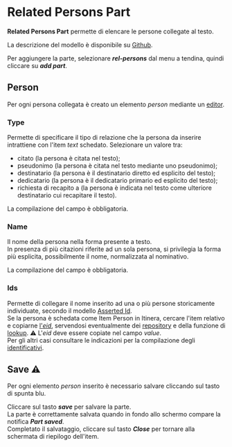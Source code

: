 # Related Persons Part

**Related Persons Part** permette di elencare le persone collegate al testo.  

La descrizione del modello è disponibile su [Github](https://github.com/vedph/cadmus-itinera#relatedpersonspart).  

Per aggiungere la parte, selezionare **_rel-persons_** dal menu a tendina, quindi cliccare su **_add part_**. 

## Person
Per ogni persona collegata è creato un elemento _person_ mediante un [editor](Editor_Brick.md).

### Type
Permette di specificare il tipo di relazione che la persona da inserire intrattiene con l'item _text_ schedato. Selezionare un valore tra:  
* citato (la persona è citata nel testo);
* pseudonimo (la persona è citata nel testo mediante uno pseudonimo);
* destinatario (la persona è il destinatario diretto ed esplicito del testo);
* dedicatario (la persona è il dedicatario primario ed esplicito del testo);
* richiesta di recapito a (la persona è indicata nel testo come ulteriore destinatario cui recapitare il testo).  

La compilazione del campo è obbligatoria.

### Name
Il nome della persona nella forma presente a testo.  
In presenza di più citazioni riferite ad un sola persona, si privilegia la forma più esplicita, possibilmente il nome, normalizzata al nominativo.  

La compilazione del campo è obbligatoria.

### Ids 
Permette di collegare il nome inserito ad una o più persone storicamente individuate, secondo il modello [Asserted Id](Asserted_Ids_Brick.md).   
Se la persona è schedata come Item Person in Itinera, cercare l'item relativo e copiarne [l'_eid_](identifiers.md), servendosi eventualmente dei [repository](repository.md) e della funzione di [lookup](lookup.md). 
⚠️ L'_eid_ deve essere copiate nel campo _value_.   
Per gli altri casi consultare le indicazioni per la compilazione degli [identificativi](identifiers.md).  


## Save ⚠️ 

Per ogni elemento _person_ inserito è necessario salvare cliccando sul tasto di spunta blu.

Cliccare sul tasto **_save_** per salvare la parte.  
La parte è correttamente salvata quando in fondo allo schermo compare la notifica **_Part saved_**.  
Completato il salvataggio, cliccare sul tasto **_Close_** per tornare alla schermata di riepilogo dell'item.
